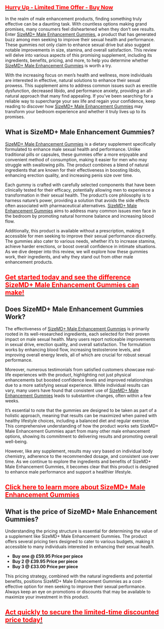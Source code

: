 <h2 style="text-align: left;" data-id="0"><a href="https://sale365day.com/get-sizemd-male-enhancement"><span style="font-size: large;"><strong><span style="color: red;">Hurry Up - Limited Time Offer - Buy Now</span></strong></span></a></h2>
<p>In the realm of male enhancement products, finding something truly effective can be a daunting task. With countless options making grand promises, many consumers feel disheartened when they don&rsquo;t see results. Enter <a href="https://groups.google.com/g/sizemd-male-enhancement-gummies/c/f32LIMhKRBg">SizeMD+ Male Enhancement Gummies</a>, a product that has generated buzz among men seeking to improve their sexual health and performance. These gummies not only claim to enhance sexual drive but also suggest notable improvements in size, stamina, and overall satisfaction. This review will delve into various aspects of this promising supplement, including its ingredients, benefits, pricing, and more, to help you determine whether <a href="https://groups.google.com/g/sizemd-male-enhancement-gummies/c/SsxWvk5wQu4">SizeMD+ Male Enhancement Gummies</a> is worth a try.&nbsp;</p>
<p>With the increasing focus on men&rsquo;s health and wellness, more individuals are interested in effective, natural solutions to enhance their sexual prowess. This supplement aims to address common issues such as erectile dysfunction, decreased libido, and performance anxiety, providing an all-natural approach that many find appealing. If you&rsquo;ve been searching for a reliable way to supercharge your sex life and regain your confidence, keep reading to discover how <a href="https://groups.google.com/g/sizemd-male-enhancement-gummies">SizeMD+ Male Enhancement Gummies</a> may transform your bedroom experience and whether it truly lives up to its promises.</p>
<h2 style="text-align: left;"><strong>What is SizeMD+ Male Enhancement Gummies?</strong></h2>
<p><a href="https://medium.com/@sizemdmegummies">SizeMD+ Male Enhancement Gummies</a> is a dietary supplement specifically formulated to enhance male sexual health and performance. Unlike traditional pills or capsules, these gummies offer a more enjoyable and convenient method of consumption, making it easier for men who may struggle with swallowing pills. The product combines a blend of natural ingredients that are known for their effectiveness in boosting libido, enhancing erection quality, and increasing penis size over time.</p>
<p>Each gummy is crafted with carefully selected components that have been clinically tested for their efficacy, potentially allowing men to experience a transformation in their sexual health. The product&rsquo;s core philosophy is to harness nature&rsquo;s power, providing a solution that avoids the side effects often associated with pharmaceutical alternatives. <a href="https://medium.com/@sizemdmegummies/sizemd-male-enhancement-gummies-latest-views-2024-is-it-trully-works-or-not-a654f4401f3d">SizeMD+ Male Enhancement Gummies</a> aims to address many common issues men face in the bedroom by promoting natural hormone balance and increasing blood flow.</p>
<p>Additionally, this product is available without a prescription, making it accessible for men seeking to improve their sexual performance discreetly. The gummies also cater to various needs, whether it&rsquo;s to increase stamina, achieve harder erections, or boost overall confidence in intimate situations. As we dive deeper into this review, we will explore how these gummies work, their ingredients, and why they stand out from other male enhancement products.</p>
<h2 style="text-align: left;"><strong><a href="https://sale365day.com/get-sizemd-male-enhancement" target="_blank" rel="sponsored noopener"><span style="color: red;">Get started today and see the difference SizeMD+ Male Enhancement Gummies can make!</span></a></strong></h2>
<h2 style="text-align: left;"><strong>Does SizeMD+ Male Enhancement Gummies Work?</strong></h2>
<p>The effectiveness of <a href="https://sizemd-plus-male-enhancement-gummies-official-webs.jimdosite.com/">SizeMD+ Male Enhancement Gummies</a> is primarily rooted in its well-researched ingredients, each selected for their proven impact on male sexual health. Many users report noticeable improvements in sexual drive, erection quality, and overall satisfaction. The formulation works by enhancing blood flow, increasing testosterone levels, and improving overall energy levels, all of which are crucial for robust sexual performance.</p>
<p>Moreover, numerous testimonials from satisfied customers showcase real-life experiences with the product, highlighting not just physical enhancements but boosted confidence levels and improved relationships due to a more satisfying sexual experience. While individual results can vary, many users have found that consistent use of <a href="https://supplementbosshere.blogspot.com/2024/10/sizemd-male-enhancement-gummies-reviews.html">SizeMD+ Male Enhancement Gummies</a> leads to substantive changes, often within a few weeks.</p>
<p>It&rsquo;s essential to note that the gummies are designed to be taken as part of a holistic approach, meaning that results can be maximized when paired with healthy lifestyle choices, including a balanced diet and regular exercise. This comprehensive understanding of how the product works sets SizeMD+ Male Enhancement Gummies apart from many other male enhancement options, showing its commitment to delivering results and promoting overall well-being.</p>
<p>However, like any supplement, results may vary based on individual body chemistry, adherence to the recommended dosage, and consistent use over time. As we continue to explore the ingredients and benefits of SizeMD+ Male Enhancement Gummies, it becomes clear that this product is designed to enhance male performance and support a healthier lifestyle.</p>
<h2 style="text-align: left;"><strong><a href="https://sale365day.com/get-sizemd-male-enhancement" target="_blank" rel="sponsored noopener"><span style="color: red;">Click here to learn more about SizeMD+ Male Enhancement Gummies</span></a></strong></h2>
<h2 style="text-align: left;"><strong>What is the price of SizeMD+ Male Enhancement Gummies?</strong></h2>
<p>Understanding the pricing structure is essential for determining the value of a supplement like SizeMD+ Male Enhancement Gummies. The product offers several pricing tiers designed to cater to various budgets, making it accessible to many individuals interested in enhancing their sexual health.</p>
<ul>
<li><strong>Buy</strong> <strong>one @ &pound;59.95 Price per piece&nbsp;</strong></li>
<li><strong>Buy 2&nbsp;</strong><strong>@ &pound;39.95 Price per piece</strong></li>
<li><strong>Buy 3 @</strong><strong>&nbsp;&pound;33.00 Price per piece</strong></li>
</ul>
<p>This pricing strategy, combined with the natural ingredients and potential benefits, positions SizeMD+ Male Enhancement Gummies as a cost-effective option for men seeking to improve their sexual performance. Always keep an eye on promotions or discounts that may be available to maximize your investment in this product.</p>
<h2 style="text-align: left;"><strong><a href="https://sale365day.com/get-sizemd-male-enhancement" target="_blank" rel="sponsored noopener"><span style="color: red;">Act quickly to secure the limited-time discounted price today!</span></a></strong> </h2>
